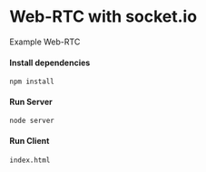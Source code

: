 # Web-RTC with socket.io
Example Web-RTC


#### Install dependencies
``` 
npm install
``` 

#### Run Server
``` 
node server
``` 

#### Run Client
``` 
index.html
``` 
